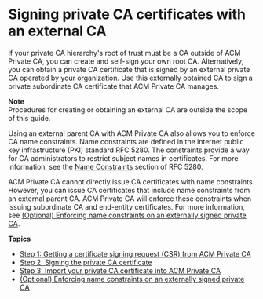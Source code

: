 # Signing private CA certificates with an external CA<a name="PcaExternalRoot"></a>

If your private CA hierarchy's root of trust must be a CA outside of ACM Private CA, you can create and self\-sign your own root CA\. Alternatively, you can obtain a private CA certificate that is signed by an external private CA operated by your organization\. Use this externally obtained CA to sign a private subordinate CA certificate that ACM Private CA manages\. 

**Note**  
Procedures for creating or obtaining an external CA are outside the scope of this guide\.

Using an external parent CA with ACM Private CA also allows you to enforce CA name constraints\. Name constraints are defined in the internet public key infrastructure \(PKI\) standard RFC 5280\. The constraints provide a way for CA administrators to restrict subject names in certificates\. For more information, see the [Name Constraints](https://tools.ietf.org/html/rfc5280#section-4.2.1.10) section of RFC 5280\.

ACM Private CA cannot directly issue CA certificates with name constraints\. However, you can issue CA certificates that include name constraints from an external parent CA\. ACM Private CA will enforce these constraints when issuing subordinate CA and end\-entity certificates\. For more information, see [\(Optional\) Enforcing name constraints on an externally signed private CA](name_constraints.md)\.

**Topics**
+ [Step 1: Getting a certificate signing request \(CSR\) from ACM Private CA](PcaGetCsr.md)
+ [Step 2: Signing the private CA certificate](PcaSignCert.md)
+ [Step 3: Import your private CA certificate into ACM Private CA](PcaImportCaCert.md)
+ [\(Optional\) Enforcing name constraints on an externally signed private CA](name_constraints.md)